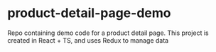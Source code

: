 # product-detail-page-demo
Repo containing demo code for a product detail page. This project is created in React + TS, and uses Redux to manage data
